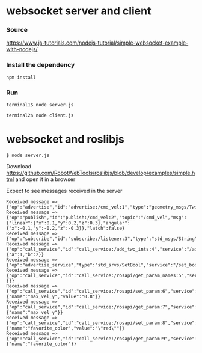 # websocket server and client

### Source 
https://www.js-tutorials.com/nodejs-tutorial/simple-websocket-example-with-nodejs/

### Install the dependency
```
npm install
```

### Run
```
terminal1$ node server.js
```

```
terminal2$ node client.js
```

# websocket and roslibjs

```
$ node server.js
```

Download https://github.com/RobotWebTools/roslibjs/blob/develop/examples/simple.html
and open it in a browser   

Expect to see messages received in the server 
```
Received message => {"op":"advertise","id":"advertise:/cmd_vel:1","type":"geometry_msgs/Twist","topic":"/cmd_vel","latch":false,"queue_size":100}
Received message => {"op":"publish","id":"publish:/cmd_vel:2","topic":"/cmd_vel","msg":{"linear":{"x":0.1,"y":0.2,"z":0.3},"angular":{"x":-0.1,"y":-0.2,"z":-0.3}},"latch":false}
Received message => {"op":"subscribe","id":"subscribe:/listener:3","type":"std_msgs/String","topic":"/listener","compression":"none","throttle_rate":0,"queue_length":0}
Received message => {"op":"call_service","id":"call_service:/add_two_ints:4","service":"/add_two_ints","type":"rospy_tutorials/AddTwoInts","args":{"a":1,"b":2}}
Received message => {"op":"advertise_service","type":"std_srvs/SetBool","service":"/set_bool"}
Received message => {"op":"call_service","id":"call_service:/rosapi/get_param_names:5","service":"/rosapi/get_param_names","type":"rosapi/GetParamNames","args":{}}
Received message => {"op":"call_service","id":"call_service:/rosapi/set_param:6","service":"/rosapi/set_param","type":"rosapi/SetParam","args":{"name":"max_vel_y","value":"0.8"}}
Received message => {"op":"call_service","id":"call_service:/rosapi/get_param:7","service":"/rosapi/get_param","type":"rosapi/GetParam","args":{"name":"max_vel_y"}}
Received message => {"op":"call_service","id":"call_service:/rosapi/set_param:8","service":"/rosapi/set_param","type":"rosapi/SetParam","args":{"name":"favorite_color","value":"\"red\""}}
Received message => {"op":"call_service","id":"call_service:/rosapi/get_param:9","service":"/rosapi/get_param","type":"rosapi/GetParam","args":{"name":"favorite_color"}}
```